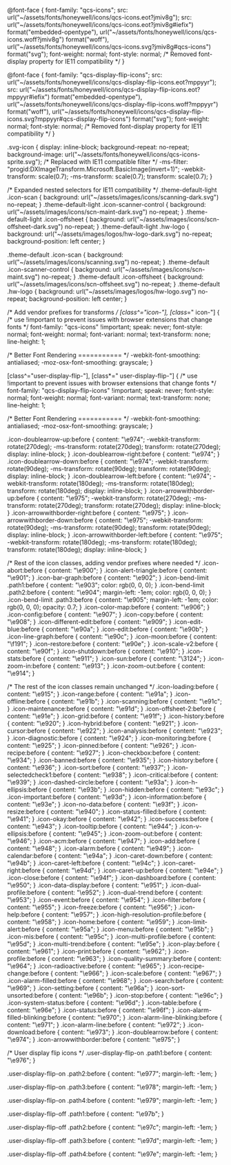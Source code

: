 @font-face {
  font-family: "qcs-icons";
  src: url("~/assets/fonts/honeywell/icons/qcs-icons.eot?jmiv8g");
  src: url("~/assets/fonts/honeywell/icons/qcs-icons.eot?jmiv8g#iefix")
      format("embedded-opentype"),
    url("~/assets/fonts/honeywell/icons/qcs-icons.woff?jmiv8g") format("woff"),
    url("~/assets/fonts/honeywell/icons/qcs-icons.svg?jmiv8g#qcs-icons")
      format("svg");
  font-weight: normal;
  font-style: normal;
  /* Removed font-display property for IE11 compatibility */
}

@font-face {
  font-family: "qcs-display-flip-icons";
  src: url("~/assets/fonts/honeywell/icons/qcs-display-flip-icons.eot?mppyyr");
  src: url("~/assets/fonts/honeywell/icons/qcs-display-flip-icons.eot?mppyyr#iefix")
      format("embedded-opentype"),
    url("~/assets/fonts/honeywell/icons/qcs-display-flip-icons.woff?mppyyr")
      format("woff"),
    url("~/assets/fonts/honeywell/icons/qcs-display-flip-icons.svg?mppyyr#qcs-display-flip-icons")
      format("svg");
  font-weight: normal;
  font-style: normal;
  /* Removed font-display property for IE11 compatibility */
}

.svg-icon {
  display: inline-block;
  background-repeat: no-repeat;
  background-image: url("~/assets/fonts/honeywell/icons/qcs-icons-sprite.svg");
  /* Replaced with IE11 compatible filter */
  -ms-filter: "progid:DXImageTransform.Microsoft.BasicImage(invert=1)";
  -webkit-transform: scale(0.7);
  -ms-transform: scale(0.7);
  transform: scale(0.7);
}

/* Expanded nested selectors for IE11 compatibility */
.theme-default-light .icon-scan {
  background: url("~/assets/images/icons/scanning-dark.svg") no-repeat;
}
.theme-default-light .icon-scanner-control {
  background: url("~/assets/images/icons/scn-maint-dark.svg") no-repeat;
}
.theme-default-light .icon-offsheet {
  background: url("~/assets/images/icons/scn-offsheet-dark.svg") no-repeat;
}
.theme-default-light .hw-logo {
  background: url("~/assets/images/logos/hw-logo-dark.svg") no-repeat;
  background-position: left center;
}

.theme-default .icon-scan {
  background: url("~/assets/images/icons/scanning.svg") no-repeat;
}
.theme-default .icon-scanner-control {
  background: url("~/assets/images/icons/scn-maint.svg") no-repeat;
}
.theme-default .icon-offsheet {
  background: url("~/assets/images/icons/scn-offsheet.svg") no-repeat;
}
.theme-default .hw-logo {
  background: url("~/assets/images/logos/hw-logo.svg") no-repeat;
  background-position: left center;
}

/* Add vendor prefixes for transforms */
[class^="icon-"],
[class*=" icon-"] {
  /* use !important to prevent issues with browser extensions that change fonts */
  font-family: "qcs-icons" !important;
  speak: never;
  font-style: normal;
  font-weight: normal;
  font-variant: normal;
  text-transform: none;
  line-height: 1;

  /* Better Font Rendering =========== */
  -webkit-font-smoothing: antialiased;
  -moz-osx-font-smoothing: grayscale;
}

[class^="user-display-flip-"],
[class*=" user-display-flip-"] {
  /* use !important to prevent issues with browser extensions that change fonts */
  font-family: "qcs-display-flip-icons" !important;
  speak: never;
  font-style: normal;
  font-weight: normal;
  font-variant: normal;
  text-transform: none;
  line-height: 1;

  /* Better Font Rendering =========== */
  -webkit-font-smoothing: antialiased;
  -moz-osx-font-smoothing: grayscale;
}

.icon-doublearrow-up:before {
  content: "\e974";
  -webkit-transform: rotate(270deg);
  -ms-transform: rotate(270deg);
  transform: rotate(270deg);
  display: inline-block;
}
.icon-doublearrow-right:before {
  content: "\e974";
}
.icon-doublearrow-down:before {
  content: "\e974";
  -webkit-transform: rotate(90deg);
  -ms-transform: rotate(90deg);
  transform: rotate(90deg);
  display: inline-block;
}
.icon-doublearrow-left:before {
  content: "\e974";
  -webkit-transform: rotate(180deg);
  -ms-transform: rotate(180deg);
  transform: rotate(180deg);
  display: inline-block;
}
.icon-arrowwithborder-up:before {
  content: "\e975";
  -webkit-transform: rotate(270deg);
  -ms-transform: rotate(270deg);
  transform: rotate(270deg);
  display: inline-block;
}
.icon-arrowwithborder-right:before {
  content: "\e975";
}
.icon-arrowwithborder-down:before {
  content: "\e975";
  -webkit-transform: rotate(90deg);
  -ms-transform: rotate(90deg);
  transform: rotate(90deg);
  display: inline-block;
}
.icon-arrowwithborder-left:before {
  content: "\e975";
  -webkit-transform: rotate(180deg);
  -ms-transform: rotate(180deg);
  transform: rotate(180deg);
  display: inline-block;
}

/* Rest of the icon classes, adding vendor prefixes where needed */
.icon-abort:before {
  content: "\e900";
}
.icon-alert-triangle:before {
  content: "\e901";
}
.icon-bar-graph:before {
  content: "\e902";
}
.icon-bend-limit .path1:before {
  content: "\e903";
  color: rgb(0, 0, 0);
}
.icon-bend-limit .path2:before {
  content: "\e904";
  margin-left: -1em;
  color: rgb(0, 0, 0);
}
.icon-bend-limit .path3:before {
  content: "\e905";
  margin-left: -1em;
  color: rgb(0, 0, 0);
  opacity: 0.7;
}
.icon-color-map:before {
  content: "\e906";
}
.icon-config:before {
  content: "\e907";
}
.icon-copy:before {
  content: "\e908";
}
.icon-different-edit:before {
  content: "\e909";
}
.icon-edit-blue:before {
  content: "\e90a";
}
.icon-edit:before {
  content: "\e90b";
}
.icon-line-graph:before {
  content: "\e90c";
}
.icon-moon:before {
  content: "\f191";
}
.icon-restore:before {
  content: "\e90e";
}
.icon-scale-v2:before {
  content: "\e90f";
}
.icon-shutdown:before {
  content: "\e910";
}
.icon-stats:before {
  content: "\e911";
}
.icon-sun:before {
  content: "\3124";
}
.icon-zoom-in:before {
  content: "\e913";
}
.icon-zoom-out:before {
  content: "\e914";
}

/* The rest of the icon classes remain unchanged */
.icon-loading:before {
  content: "\e915";
}
.icon-range:before {
  content: "\e91a";
}
.icon-offline:before {
  content: "\e91b";
}
.icon-scanning:before {
  content: "\e91c";
}
.icon-maintenance:before {
  content: "\e91d";
}
.icon-offsheet-2:before {
  content: "\e91e";
}
.icon-grid:before {
  content: "\e91f";
}
.icon-history:before {
  content: "\e920";
}
.icon-hybrid:before {
  content: "\e921";
}
.icon-cursor:before {
  content: "\e922";
}
.icon-analysis:before {
  content: "\e923";
}
.icon-diagnostic:before {
  content: "\e924";
}
.icon-monitoring:before {
  content: "\e925";
}
.icon-pinned:before {
  content: "\e926";
}
.icon-recipe:before {
  content: "\e927";
}
.icon-checkbox:before {
  content: "\e934";
}
.icon-banned:before {
  content: "\e935";
}
.icon-history:before {
  content: "\e936";
}
.icon-sort:before {
  content: "\e937";
}
.icon-selectedcheck1:before {
  content: "\e938";
}
.icon-critical:before {
  content: "\e939";
}
.icon-dashed-circle:before {
  content: "\e93a";
}
.icon-h-ellipsis:before {
  content: "\e93b";
}
.icon-hidden:before {
  content: "\e93c";
}
.icon-important:before {
  content: "\e93d";
}
.icon-information:before {
  content: "\e93e";
}
.icon-no-data:before {
  content: "\e93f";
}
.icon-resize:before {
  content: "\e940";
}
.icon-status-filled:before {
  content: "\e941";
}
.icon-okay:before {
  content: "\e942";
}
.icon-success:before {
  content: "\e943";
}
.icon-tooltip:before {
  content: "\e944";
}
.icon-v-ellipsis:before {
  content: "\e945";
}
.icon-zoom-out:before {
  content: "\e946";
}
.icon-acm:before {
  content: "\e947";
}
.icon-add:before {
  content: "\e948";
}
.icon-alarm:before {
  content: "\e949";
}
.icon-calendar:before {
  content: "\e94a";
}
.icon-caret-down:before {
  content: "\e94b";
}
.icon-caret-left:before {
  content: "\e94c";
}
.icon-caret-right:before {
  content: "\e94d";
}
.icon-caret-up:before {
  content: "\e94e";
}
.icon-close:before {
  content: "\e94f";
}
.icon-dashboard:before {
  content: "\e950";
}
.icon-data-display:before {
  content: "\e951";
}
.icon-dual-profile:before {
  content: "\e952";
}
.icon-dual-trend:before {
  content: "\e953";
}
.icon-event:before {
  content: "\e954";
}
.icon-filter:before {
  content: "\e955";
}
.icon-freeze:before {
  content: "\e956";
}
.icon-help:before {
  content: "\e957";
}
.icon-high-resolution-profile:before {
  content: "\e958";
}
.icon-home:before {
  content: "\e959";
}
.icon-limit-alert:before {
  content: "\e95a";
}
.icon-menu:before {
  content: "\e95b";
}
.icon-mis:before {
  content: "\e95c";
}
.icon-multi-profile:before {
  content: "\e95d";
}
.icon-multi-trend:before {
  content: "\e95e";
}
.icon-play:before {
  content: "\e961";
}
.icon-print:before {
  content: "\e962";
}
.icon-profile:before {
  content: "\e963";
}
.icon-quality-summary:before {
  content: "\e964";
}
.icon-radioactive:before {
  content: "\e965";
}
.icon-recipe-change:before {
  content: "\e966";
}
.icon-scale:before {
  content: "\e967";
}
.icon-alarm-filled:before {
  content: "\e968";
}
.icon-search:before {
  content: "\e969";
}
.icon-setting:before {
  content: "\e96a";
}
.icon-sort-unsorted:before {
  content: "\e96b";
}
.icon-stop:before {
  content: "\e96c";
}
.icon-system-status:before {
  content: "\e96d";
}
.icon-table:before {
  content: "\e96e";
}
.icon-status:before {
  content: "\e96f";
}
.icon-alarm-filled-blinking:before {
  content: "\e970";
}
.icon-alarm-line-blinking:before {
  content: "\e971";
}
.icon-alarm-line:before {
  content: "\e972";
}
.icon-download:before {
  content: "\e973";
}
.icon-doublearrow:before {
  content: "\e974";
}
.icon-arrowwithborder:before {
  content: "\e975";
}

/* User display flip icons */
.user-display-flip-on .path1:before {
  content: "\e976";
}

.user-display-flip-on .path2:before {
  content: "\e977";
  margin-left: -1em;
}

.user-display-flip-on .path3:before {
  content: "\e978";
  margin-left: -1em;
}

.user-display-flip-on .path4:before {
  content: "\e979";
  margin-left: -1em;
}

.user-display-flip-off .path1:before {
  content: "\e97b";
}

.user-display-flip-off .path2:before {
  content: "\e97c";
  margin-left: -1em;
}

.user-display-flip-off .path3:before {
  content: "\e97d";
  margin-left: -1em;
}

.user-display-flip-off .path4:before {
  content: "\e97e";
  margin-left: -1em;
}
